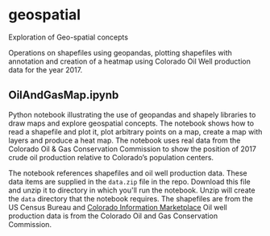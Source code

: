 # geospatial
Exploration of Geo-spatial concepts

Operations on shapefiles using geopandas, plotting shapefiles with annotation and creation of a heatmap using Colorado Oil Well production data for the year 2017.

## OilAndGasMap.ipynb

Python notebook illustrating the use of geopandas and shapely libraries 
to draw maps and explore geospatial concepts.  The notebook shows how to read a shapefile and plot it,
plot arbitrary points on a map, create a map with layers and produce a heat map.  The notebook uses real data
from the Colorado Oil & Gas Conservation Commission to show the position of 2017 crude oil production relative
to Colorado’s population centers.

The notebook references shapefiles and oil well production data.
These data items are supplied in the `data.zip` file in the repo.
Download this file and unzip it to directory in which you'll run the notebook.
Unzip will create the `data` directory that the notebook requires.
The shapefiles are from the US Census Bureau and
[Colorado Information Marketplace](https://data.colorado.gov/Municipal/Municipal-Boundaries-in-Colorado/u943-ics6/data)
Oil well production data is from the Colorado Oil and Gas Conservation Commission.